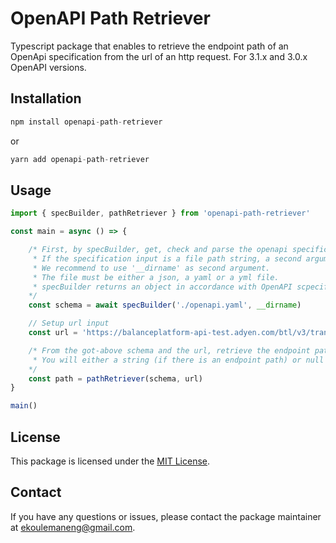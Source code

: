 # OpenAPI Path Retriever
Typescript package that enables to retrieve the endpoint path of an OpenApi specification from the url of an http request. For 3.1.x and 3.0.x OpenAPI versions.

## Installation
```typescript
npm install openapi-path-retriever 
```
or
```typescript
yarn add openapi-path-retriever
```

## Usage
```typescript
import { specBuilder, pathRetriever } from 'openapi-path-retriever'

const main = async () => {

    /* First, by specBuilder, get, check and parse the openapi specification that can be an object or an file path string.
     * If the specification input is a file path string, a second argument standing for the current working directory is mandatory.
     * We recommend to use '__dirname' as second argument.
     * The file must be either a json, a yaml or a yml file. 
     * specBuilder returns an object in accordance with OpenAPI scpecification.
    */
    const schema = await specBuilder('./openapi.yaml', __dirname)

    // Setup url input
    const url = 'https://balanceplatform-api-test.adyen.com/btl/v3/transactions/dhdjduffjjfj'

    /* From the got-above schema and the url, retrieve the endpoint path that matches in the schema. 
     * You will either a string (if there is an endpoint path) or null (if there is no).
    */
    const path = pathRetriever(schema, url)
}

main()
```

## License
This package is licensed under the [MIT License](https://opensource.org/licenses/mit).

## Contact
If you have any questions or issues, please contact the package maintainer at ekoulemaneng@gmail.com.
